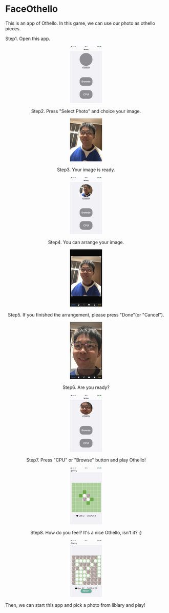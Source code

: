 # FaceOthello
This is an app of Othello. In this game, we can use our photo as othello pieces.

Step1.
Open this app.

<div align="center">
<img src="src/step1.jpg" alt="step1" title="step1" width="100px">

Step2.
Press "Select Photo" and choice your image.

<img src="src/step2.jpg" alt="step2" title="step2" width="100px">

Step3.
Your image is ready.

<img src="src/step3.jpg" alt="step3" title="step3" width="100px">

Step4.
You can arrange your image.

<img src="src/step4.jpg" alt="step4" title="step4" width="100px">

Step5.
If you finished the arrangement, please press "Done"(or "Cancel").

<img src="src/step5.jpg" alt="step5" title="step5" width="100px">

Step6.
Are you ready?

<img src="src/step6.jpg" alt="step6" title="step6" width="100px">

Step7.
Press "CPU" or "Browse" button and play Othello!

<img src="src/step7.jpg" alt="step7" title="step7" width="100px">

Step8.
How do you feel? It's a nice Othello, isn't it? :)

<img src="src/step8.jpg" alt="step8" title="step8" width="100px">

</div>

Then, we can start this app and pick a photo from liblary and play!
